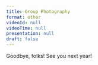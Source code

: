 ```yaml
---
title: Group Photography
format: other
videoId: null
videoTime: null
presentation: null
draft: false
---
```

Goodbye, folks! See you next year!

